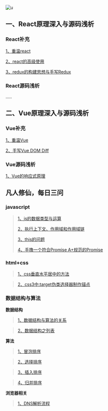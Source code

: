 ![u](https://user-images.githubusercontent.com/39695329/74309390-98663880-4da5-11ea-83b2-46c6990fec88.jpg)

## 一、React原理深入与源码浅析

### React补充

[1、重温react](https://github.com/xiaoliuing/_react-vue/issues/1)

[2、react的高级使用](https://github.com/xiaoliuing/_react-vue/issues/2)

[3、redux的构建思想与手写Redux](https://github.com/xiaoliuing/_react-vue/issues/5)

### React源码浅析

.....


## 二、Vue原理深入与源码浅析

### Vue补充

[1、重温Vue](https://github.com/xiaoliuing/_react-vue/issues/3)

[2、手写Vue DOM Diff](https://github.com/xiaoliuing/_react-vue/issues/4)

### Vue源码浅析

[1、Vue的响应式原理](https://github.com/xiaoliuing/_react-vue/issues/16)


## 凡人修仙，每日三问

### javascript

> [1、js的数据类型与运算](https://github.com/xiaoliuing/_react-vue/issues/7)
> 
> [2、执行上下文、作用域和作用域链](https://github.com/xiaoliuing/_react-vue/issues/8)
> 
> [3、this的问题]()
> 
> [4、手撸一个符合Promise A+规范的Promise]()

### html+css

> [1、css垂直水平居中的方法](https://github.com/xiaoliuing/_react-vue/issues/12)

> [2、css3中:target伪类选择器制作锚点](https://github.com/xiaoliuing/_react-vue/issues/15)

### 数据结构与算法

**数据结构**

> [1、数据结构与算法的关系](https://github.com/xiaoliuing/_react-vue/issues/6)

> [2、数据结构之列表](https://github.com/xiaoliuing/_react-vue/issues/9)

**算法**

> [1、冒泡排序](https://github.com/xiaoliuing/_react-vue/issues/10)

> [2、选择排序](https://github.com/xiaoliuing/_react-vue/issues/11)

> [3、插入排序](https://github.com/xiaoliuing/_react-vue/issues/13)

> [4、归并排序](https://github.com/xiaoliuing/_react-vue/issues/14)

**浏览器相关**

>[1、DNS解析流程](https://github.com/xiaoliuing/_react-vue/issues/17)
>
>
